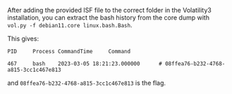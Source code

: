 After adding the provided ISF file to the correct folder in the Volatility3 installation,
you can extract the bash history from the core dump with `vol.py -f debian11.core linux.bash.Bash`.

This gives:
```
PID     Process CommandTime     Command

467     bash    2023-03-05 18:21:23.000000      # 08ffea76-b232-4768-a815-3cc1c467e813
```

and `08ffea76-b232-4768-a815-3cc1c467e813` is the flag.
